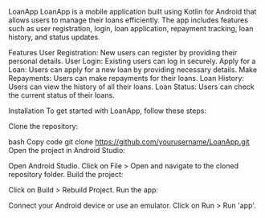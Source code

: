 
LoanApp
LoanApp is a mobile application built using Kotlin for Android that allows users to manage their loans efficiently. The app includes features such as user registration, login, loan application, repayment tracking, loan history, and status updates.

Features
User Registration: New users can register by providing their personal details.
User Login: Existing users can log in securely.
Apply for a Loan: Users can apply for a new loan by providing necessary details.
Make Repayments: Users can make repayments for their loans.
Loan History: Users can view the history of all their loans.
Loan Status: Users can check the current status of their loans.

Installation
To get started with LoanApp, follow these steps:

Clone the repository:

bash
Copy code
git clone https://github.com/yourusername/LoanApp.git
Open the project in Android Studio:

Open Android Studio.
Click on File > Open and navigate to the cloned repository folder.
Build the project:

Click on Build > Rebuild Project.
Run the app:

Connect your Android device or use an emulator.
Click on Run > Run 'app'.
